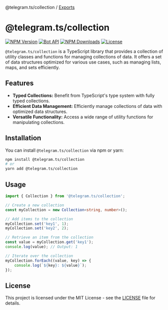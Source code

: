 @telegram.ts/collection / [Exports](modules.md)

# @telegram.ts/collection

[![NPM Version](https://img.shields.io/npm/v/@telegram.ts/collection)](https://www.npmjs.com/package/@telegram.ts/collection)
[![Bot API](https://img.shields.io/badge/Bot%20API-v.7.1-00aced.svg?style=flat-square&logo=telegram)](https://core.telegram.org/bots/api)
[![NPM Downloads](https://img.shields.io/npm/dt/@telegram.ts/collection.svg?maxAge=3600)](https://www.npmjs.com/package/@telegram.ts/collection)
[![License](https://img.shields.io/npm/l/@telegram.ts/collection)](https://github.com/telegramsjs/plugins/blob/main/LICENSE)

`@telegram.ts/collection` is a TypeScript library that provides a collection of utility classes and functions for managing collections of data. It offers a set of data structures optimized for various use cases, such as managing lists, maps, and sets efficiently.

## Features
- **Typed Collections:** Benefit from TypeScript's type system with fully typed collections.
- **Efficient Data Management:** Efficiently manage collections of data with optimized data structures.
- **Versatile Functionality:** Access a wide range of utility functions for manipulating collections.

## Installation
You can install `@telegram.ts/collection` via npm or yarn:

```bash
npm install @telegram.ts/collection
# or
yarn add @telegram.ts/collection
```

## Usage
```typescript
import { Collection } from '@telegram.ts/collection';

// Create a new collection
const myCollection = new Collection<string, number>();

// Add items to the collection
myCollection.set('key1', 1);
myCollection.set('key2', 2);

// Retrieve an item from the collection
const value = myCollection.get('key1');
console.log(value); // Output: 1

// Iterate over the collection
myCollection.forEach((value, key) => {
    console.log(`${key}: ${value}`);
});
```

## License

This project is licensed under the MIT License - see the [LICENSE](https://github.com/telegramsjs/collection/blob/main/LICENSE) file for details.

